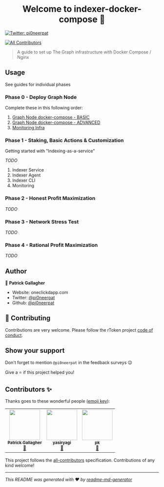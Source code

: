 <h1 align="center">Welcome to indexer-docker-compose 👋</h1>
<p>
  <a href="https://twitter.com/pi0neerpat" target="_blank">
    <img alt="Twitter: pi0neerpat" src="https://img.shields.io/twitter/follow/pi0neerpat.svg?style=social" />
  </a>
</p>

<!-- ALL-CONTRIBUTORS-BADGE:START - Do not remove or modify this section -->
[![All Contributors](https://img.shields.io/badge/all_contributors-3-orange.svg?style=flat-square)](#contributors-)
<!-- ALL-CONTRIBUTORS-BADGE:END -->

> A guide to set up The Graph infrastructure with Docker Compose / Nginx

## Usage

See guides for individual phases

### Phase 0 - Deploy Graph Node

Complete these in this following order:

1. [Graph Node docker-compose - BASIC](./graph-node/basic)
2. [Graph Node docker-compose - ADVANCED](./graph-node/advanced)
3. [Monitoring Infra](./monitoring)

### Phase 1 - Staking, Basic Actions & Customization

Getting started with "Indexing-as-a-service"

_TODO_

1. Indexer Service
2. Indexer Agent
3. Indexer CLI
4. Monitoring

### Phase 2 - Honest Profit Maximization

_TODO_

### Phase 3 - Network Stress Test

_TODO_

### Phase 4 - Rational Profit Maximization

_TODO_

## Author

👤 **Patrick Gallagher**

- Website: oneclickdapp.com
- Twitter: [@pi0neerpat](https://twitter.com/pi0neerpat)
- Github: [@pi0neerpat](https://github.com/pi0neerpat)

## 🤝 Contributing

Contributions are very welcome. Please follow the rToken project [code of conduct](https://github.com/rtoken-project/rtoken-monorepo/blob/master/code-of-conduct.md).

## Show your support

Don't forget to mention `@pi0neerpat` in the feedback surveys :wink:

Give a ⭐️ if this project helped you!

## Contributors ✨

Thanks goes to these wonderful people ([emoji key](https://allcontributors.org/docs/en/emoji-key)):

<!-- ALL-CONTRIBUTORS-LIST:START - Do not remove or modify this section -->
<!-- prettier-ignore-start -->
<!-- markdownlint-disable -->
<table>
  <tr>
    <td align="center"><a href="http://oneclickdapp.com"><img src="https://avatars1.githubusercontent.com/u/35622595?v=4" width="100px;" alt=""/><br /><sub><b>Patrick Gallagher</b></sub></a><br /><a href="https://github.com/pi0neerpat/indexer-docker-compose/commits?author=pi0neerpat" title="Documentation">📖</a></td>
    <td align="center"><a href="https://github.com/yasiryagi"><img src="https://avatars2.githubusercontent.com/u/4862448?v=4" width="100px;" alt=""/><br /><sub><b>yasiryagi</b></sub></a><br /><a href="https://github.com/pi0neerpat/indexer-docker-compose/commits?author=yasiryagi" title="Documentation">📖</a></td>
    <td align="center"><a href="https://github.com/pkrasam"><img src="https://avatars1.githubusercontent.com/u/4514654?v=4" width="100px;" alt=""/><br /><sub><b>pk</b></sub></a><br /><a href="https://github.com/pi0neerpat/indexer-docker-compose/commits?author=pkrasam" title="Documentation">📖</a></td>
  </tr>
</table>

<!-- markdownlint-enable -->
<!-- prettier-ignore-end -->
<!-- ALL-CONTRIBUTORS-LIST:END -->

This project follows the [all-contributors](https://github.com/all-contributors/all-contributors) specification. Contributions of any kind welcome!

---

_This README was generated with ❤️ by [readme-md-generator](https://github.com/kefranabg/readme-md-generator)_
